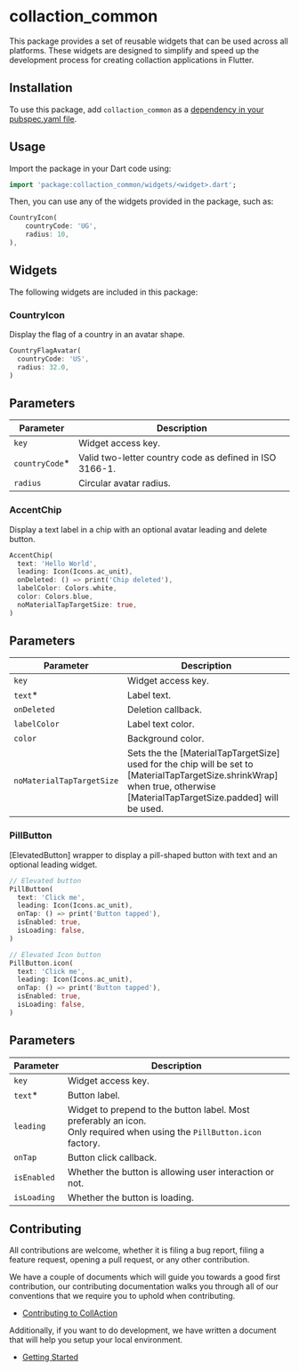 # collaction_common

This package provides a set of reusable widgets that can be used across all platforms. These widgets are designed to simplify and speed up the development process for creating collaction applications in Flutter.

## Installation

To use this package, add `collaction_common` as a [dependency in your pubspec.yaml file](https://flutter.dev/docs/development/packages-and-plugins/using-packages).

## Usage

Import the package in your Dart code using:

```dart
import 'package:collaction_common/widgets/<widget>.dart';
```

Then, you can use any of the widgets provided in the package, such as:

```dart
CountryIcon(
    countryCode: 'UG',
    radius: 10,
),
```

## Widgets

The following widgets are included in this package:

### CountryIcon

Display the flag of a country in an avatar shape.

 ```dart
 CountryFlagAvatar(
   countryCode: 'US',
   radius: 32.0,
 )
 ```
## Parameters

| Parameter | Description |
|---|---|
| `key` | Widget access key. |
| `countryCode`* | Valid two-letter country code as defined in ISO 3166-1. |
| `radius` | Circular avatar radius. |

### AccentChip

Display a text label in a chip with an optional avatar leading and delete button.

 ```dart
 AccentChip(
   text: 'Hello World',
   leading: Icon(Icons.ac_unit),
   onDeleted: () => print('Chip deleted'),
   labelColor: Colors.white,
   color: Colors.blue,
   noMaterialTapTargetSize: true,
 )
 ```

## Parameters

| Parameter | Description |
|---|---|
| `key` | Widget access key. |
| `text`* | Label text. |
| `onDeleted` | Deletion callback. |
| `labelColor` | Label text color. |
| `color` | Background color. |
| `noMaterialTapTargetSize` | Sets the the [MaterialTapTargetSize] used for the chip will be set to [MaterialTapTargetSize.shrinkWrap] when true, otherwise [MaterialTapTargetSize.padded] will be used. |

### PillButton

[ElevatedButton] wrapper to display a pill-shaped button with text and an optional leading widget.

 ```dart
 // Elevated button
 PillButton(
   text: 'Click me',
   leading: Icon(Icons.ac_unit),
   onTap: () => print('Button tapped'),
   isEnabled: true,
   isLoading: false,
 )

// Elevated Icon button
 PillButton.icon(
   text: 'Click me',
   leading: Icon(Icons.ac_unit),
   onTap: () => print('Button tapped'),
   isEnabled: true,
   isLoading: false,
 )
```
## Parameters

| Parameter | Description |
|---|---|
| `key` | Widget access key. |
| `text`* | Button label. |
| `leading` | Widget to prepend to the button label. Most preferably an icon.<br />Only required when using the `PillButton.icon` factory. |
| `onTap` | Button click callback. |
| `isEnabled` | Whether the button is allowing user interaction or not. |
| `isLoading` | Whether the button is loading. |
## Contributing

All contributions are welcome, whether it is filing a bug report, filing a feature request, opening a pull request, or any other contribution.

We have a couple of documents which will guide you towards a good first contribution, our contributing documentation walks you through all of our conventions that we require you to uphold when contributing.

- [Contributing to CollAction](https://github.com/CollActionteam/collaction_app/blob/development/docs/CONTRIBUTING.md)

Additionally, if you want to do development, we have written a document that will help you setup your local environment.

- [Getting Started](https://github.com/CollActionteam/collaction_app/blob/development/docs/GETTING_STARTED.md)
